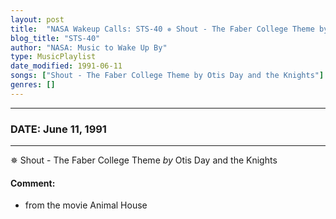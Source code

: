 ```yaml
---
layout: post
title:  "NASA Wakeup Calls: STS-40 ✵ Shout - The Faber College Theme by Otis Day and the Knights ✫ June 11, 1991"
blog_title: "STS-40"
author: "NASA: Music to Wake Up By"
type: MusicPlaylist
date_modified: 1991-06-11
songs: ["Shout - The Faber College Theme by Otis Day and the Knights"]
genres: []
---
```


----
### DATE: June 11, 1991
----
✵ Shout - The Faber College Theme *by* Otis Day and the Knights  

#### Comment:
* from the movie Animal House



<br/>
<center>
	<a target="_blank"
	   href="https://twitter.com/intent/tweet?hashtags=Space,NASA,Playlist,NASAWakeupCalls,SpaceProgram&text=🚀 {{ page.author}}, {{ page.title }}. {{ site.url }}{{ page.url }}&via=nasawakeupcalls"><i class="fab fa-twitter" title="Tweet this page" alt="Tweet this page" style="font-size: 1.3em;"></i></a>
	&nbsp; 	<i class="fas fa-user-astronaut" style="font-size: 1.5em;"></i> &nbsp;
    <a id="custom_amazon_link"
       type="amzn" search="#"
       category="popular music">
    <i class="fab fa-amazon" style="font-size: 1.3em;"></i></a>
</center>

<!-- Randomly resolve an individual entry from a song array -->
<script src="/assets/javascript/seedrandom.min.js"></script>
<script>
  var wake_me_up = ["Shout - The Faber College Theme by Otis Day and the Knights"];
  var prng = new Math.seedrandom();
  function randomSong() {
    song = wake_me_up[Math.floor(Math.random() * wake_me_up.length)];
    var amazon_link = document.getElementById("custom_amazon_link");
    amazon_link.setAttribute("search", song);
  }
  window.onload = randomSong();
</script>
